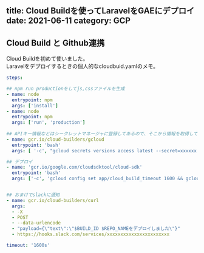 title: Cloud Buildを使ってLaravelをGAEにデプロイ
date: 2021-06-11
category: GCP
---

## Cloud Build と Github連携

Cloud Buildを初めて使いました。  
Laravelをデプロイするときの個人的なcloudbuid.yamlのメモ。


```yaml
steps:

## npm run productionをしてjs,cssファイルを生成
- name: node
  entrypoint: npm
  args: ['install']
- name: node
  entrypoint: npm
  args: ['run', 'production']
  
## APIキー情報などはシークレットマネージャに登録してあるので、そこから情報を取得して、secret.yamlとして書き出す(app.yamlからincludeする)
- name: gcr.io/cloud-builders/gcloud
  entrypoint: 'bash'
  args: [ '-c', "gcloud secrets versions access latest --secret=xxxxxx --format='get(payload.data)' | tr '_-' '/+' | base64 -d > secret.yaml" ]

## デプロイ
- name: 'gcr.io/google.com/cloudsdktool/cloud-sdk'
  entrypoint: 'bash'
  args: ['-c', 'gcloud config set app/cloud_build_timeout 1600 && gcloud app deploy app.yaml --project=xxxxxx']


## おまけでslackに通知
- name: gcr.io/cloud-builders/curl
  args:
  - -X
  - POST
  - --data-urlencode
  - "payload={\"text\":\"$BUILD_ID $REPO_NAMEをデプロイしました\"}"
  - https://hooks.slack.com/services/xxxxxxxxxxxxxxxxxxxxxxx

timeout: '1600s'


```